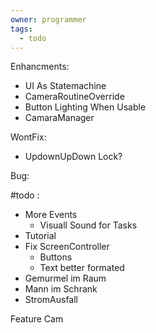 ```yaml
---
owner: programmer
tags:
  - todo
---
```

Enhancments:
- UI As Statemachine
- CameraRoutineOverride
- Button Lighting When Usable
- CamaraManager

WontFix:
- UpdownUpDown Lock?

Bug:

#todo :
- More Events
	- Visuall Sound for Tasks
- Tutorial
- Fix ScreenController
	- Buttons
	- Text better formated
- Gemurmel im Raum
- Mann im Schrank
- StromAusfall


Feature Cam